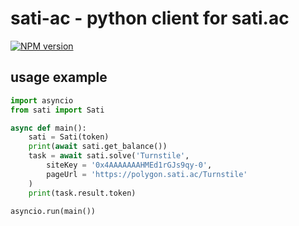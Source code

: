 # sati-ac - python client for sati.ac
[![NPM version](https://badge.fury.io/py/sati-ac.svg)](https://pypi.org/project/sati-ac)

## usage example
```py
import asyncio
from sati import Sati

async def main():
	sati = Sati(token)
	print(await sati.get_balance())
	task = await sati.solve('Turnstile',
		siteKey = '0x4AAAAAAAHMEd1rGJs9qy-0',
		pageUrl = 'https://polygon.sati.ac/Turnstile'
	)
	print(task.result.token)

asyncio.run(main())
```